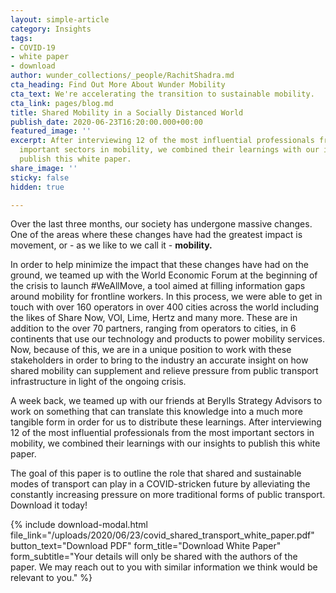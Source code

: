 ```yaml
---
layout: simple-article
category: Insights
tags:
- COVID-19
- white paper
- download
author: wunder_collections/_people/RachitShadra.md
cta_heading: Find Out More About Wunder Mobility
cta_text: We're accelerating the transition to sustainable mobility.
cta_link: pages/blog.md
title: Shared Mobility in a Socially Distanced World
publish_date: 2020-06-23T16:20:00.000+00:00
featured_image: ''
excerpt: After interviewing 12 of the most influential professionals from the most
  important sectors in mobility, we combined their learnings with our insights to
  publish this white paper.
share_image: ''
sticky: false
hidden: true

---
```

Over the last three months, our society has undergone massive changes. One of the areas where these changes have had the greatest impact is movement, or - as we like to we call it - **mobility.**

In order to help minimize the impact that these changes have had on the ground, we teamed up with the World Economic Forum at the beginning of the crisis to launch #WeAllMove, a tool aimed at filling information gaps around mobility for frontline workers. In this process, we were able to get in touch with over 160 operators in over 400 cities across the world including the likes of Share Now, VOI, Lime, Hertz and many more. These are in addition to the over 70 partners, ranging from operators to cities, in 6 continents that use our technology and products to power mobility services. Now, because of this, we are in a unique position to work with these stakeholders in order to bring to the industry an accurate insight on how shared mobility can supplement and relieve pressure from public transport infrastructure in light of the ongoing crisis.

A week back, we teamed up with our friends at Berylls Strategy Advisors to work on something that can translate this knowledge into a much more tangible form in order for us to distribute these learnings. After interviewing 12 of the most influential professionals from the most important sectors in mobility, we combined their learnings with our insights to publish this white paper.

The goal of this paper is to outline the role that shared and sustainable modes of transport can play in a COVID-stricken future by alleviating the constantly increasing pressure on more traditional forms of public transport. Download it today!

{% include download-modal.html file_link="/uploads/2020/06/23/covid_shared_transport_white_paper.pdf" button_text="Download PDF" form_title="Download White Paper" form_subtitle="Your details will only be shared with the authors of the paper. We may reach out to you with similar information we think would be relevant to you." %}